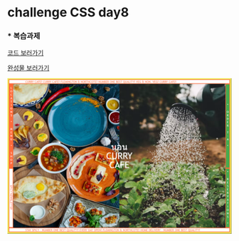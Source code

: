 # challenge CSS day8

### * 복습과제

[코드 보러가기](https://replit.com/@joominLee/Bluprint-5#index.html)

[완성물 보러가기](https://bluprint-5.joominlee.repl.co/)

![제출 과제물 미리보기](https://github.com/jmnl225/challenge_CSS/blob/master/challenge_CSS_day8/%EA%B3%BC%EC%A0%9C%EB%AC%BC%20%EB%AF%B8%EB%A6%AC%EB%B3%B4%EA%B8%B0.png)
